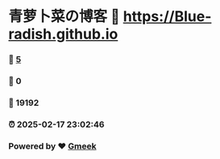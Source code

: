 # 青萝卜菜の博客 :link: https://Blue-radish.github.io 
### :page_facing_up: [5](https://Blue-radish.github.io/tag.html) 
### :speech_balloon: 0 
### :hibiscus: 19192 
### :alarm_clock: 2025-02-17 23:02:46 
### Powered by :heart: [Gmeek](https://github.com/Meekdai/Gmeek)
